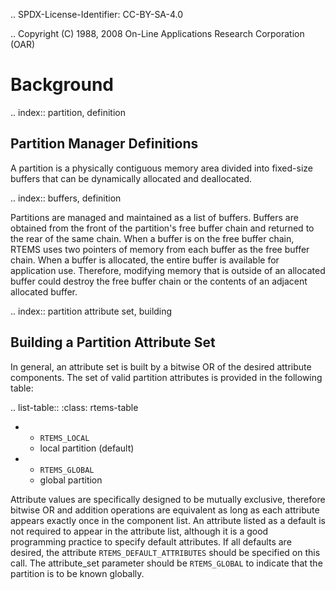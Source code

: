 .. SPDX-License-Identifier: CC-BY-SA-4.0

.. Copyright (C) 1988, 2008 On-Line Applications Research Corporation (OAR)

Background
==========

.. index:: partition, definition

Partition Manager Definitions
-----------------------------

A partition is a physically contiguous memory area divided into fixed-size
buffers that can be dynamically allocated and deallocated.

.. index:: buffers, definition

Partitions are managed and maintained as a list of buffers.  Buffers are
obtained from the front of the partition's free buffer chain and returned to
the rear of the same chain.  When a buffer is on the free buffer chain, RTEMS
uses two pointers of memory from each buffer as the free buffer chain.  When a
buffer is allocated, the entire buffer is available for application use.
Therefore, modifying memory that is outside of an allocated buffer could
destroy the free buffer chain or the contents of an adjacent allocated buffer.

.. index:: partition attribute set, building

Building a Partition Attribute Set
----------------------------------

In general, an attribute set is built by a bitwise OR of the desired attribute
components.  The set of valid partition attributes is provided in the following
table:

.. list-table::
 :class: rtems-table

 * - ``RTEMS_LOCAL``
   - local partition (default)
 * - ``RTEMS_GLOBAL``
   - global partition

Attribute values are specifically designed to be mutually exclusive, therefore
bitwise OR and addition operations are equivalent as long as each attribute
appears exactly once in the component list.  An attribute listed as a default
is not required to appear in the attribute list, although it is a good
programming practice to specify default attributes.  If all defaults are
desired, the attribute ``RTEMS_DEFAULT_ATTRIBUTES`` should be specified on this
call.  The attribute_set parameter should be ``RTEMS_GLOBAL`` to indicate that
the partition is to be known globally.
